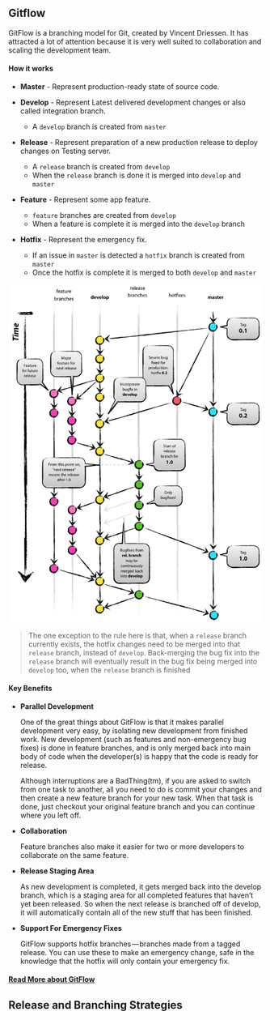 ## Gitflow
GitFlow is a branching model for Git, created by Vincent Driessen. It has attracted a lot of attention because it is very well suited to collaboration and scaling the development team.

#### How it works
* __Master__ - Represent production-ready state of source code.
* __Develop__ - Represent Latest delivered development changes or also called integration branch.

    * A `develop` branch is created from `master`

* __Release__ - Represent preparation of a new production release to deploy changes on Testing server.

    * A `release` branch is created from `develop`
    * When the `release` branch is done it is merged into `develop` and `master`

* __Feature__ - Represent some app feature.

    * `feature` branches are created from `develop`
    * When a feature is complete it is merged into the `develop` branch

* __Hotfix__ - Represent the emergency fix.

    * If an issue in `master` is detected a `hotfix` branch is created from `master`
    * Once the hotfix is complete it is merged to both `develop` and `master`

![git-model](./images/git-model.png)

> The one exception to the rule here is that, when a `release` branch currently exists, the hotfix changes need to be merged into that `release` branch, instead of `develop`. Back-merging the bug fix into the `release` branch will eventually result in the bug fix being merged into `develop` too, when the `release` branch is finished

#### Key Benefits
* __Parallel Development__
    
    One of the great things about GitFlow is that it makes parallel development very easy, by isolating new development from finished work. New development (such as features and non-emergency bug fixes) is done in feature branches, and is only merged back into main body of code when the developer(s) is happy that the code is ready for release.

    Although interruptions are a BadThing(tm), if you are asked to switch from one task to another, all you need to do is commit your changes and then create a new feature branch for your new task. When that task is done, just checkout your original feature branch and you can continue where you left off.

* __Collaboration__

    Feature branches also make it easier for two or more developers to collaborate on the same feature.

* __Release Staging Area__

    As new development is completed, it gets merged back into the develop branch, which is a staging area for all completed features that haven’t yet been released. So when the next release is branched off of develop, it will automatically contain all of the new stuff that has been finished.

* __Support For Emergency Fixes__

    GitFlow supports hotfix branches — branches made from a tagged release. You can use these to make an emergency change, safe in the knowledge that the hotfix will only contain your emergency fix.

#### [Read More about GitFlow](https://nvie.com/posts/a-successful-git-branching-model/)

## Release and Branching Strategies

